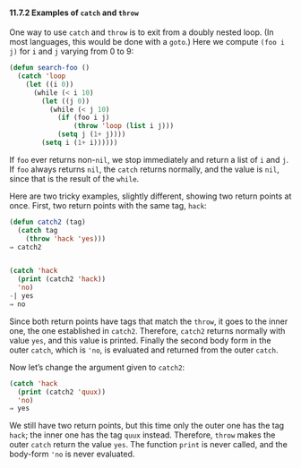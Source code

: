 

#### 11.7.2 Examples of `catch` and `throw`

One way to use `catch` and `throw` is to exit from a doubly nested loop. (In most languages, this would be done with a `goto`.) Here we compute `(foo i j)` for `i` and `j` varying from 0 to 9:

```lisp
(defun search-foo ()
  (catch 'loop
    (let ((i 0))
      (while (< i 10)
        (let ((j 0))
          (while (< j 10)
            (if (foo i j)
                (throw 'loop (list i j)))
            (setq j (1+ j))))
        (setq i (1+ i))))))
```

If `foo` ever returns non-`nil`, we stop immediately and return a list of `i` and `j`. If `foo` always returns `nil`, the `catch` returns normally, and the value is `nil`, since that is the result of the `while`.

Here are two tricky examples, slightly different, showing two return points at once. First, two return points with the same tag, `hack`:

```lisp
(defun catch2 (tag)
  (catch tag
    (throw 'hack 'yes)))
⇒ catch2
```

```lisp
```

```lisp
(catch 'hack
  (print (catch2 'hack))
  'no)
-| yes
⇒ no
```

Since both return points have tags that match the `throw`, it goes to the inner one, the one established in `catch2`. Therefore, `catch2` returns normally with value `yes`, and this value is printed. Finally the second body form in the outer `catch`, which is `'no`, is evaluated and returned from the outer `catch`.

Now let’s change the argument given to `catch2`:

```lisp
(catch 'hack
  (print (catch2 'quux))
  'no)
⇒ yes
```

We still have two return points, but this time only the outer one has the tag `hack`; the inner one has the tag `quux` instead. Therefore, `throw` makes the outer `catch` return the value `yes`. The function `print` is never called, and the body-form `'no` is never evaluated.

